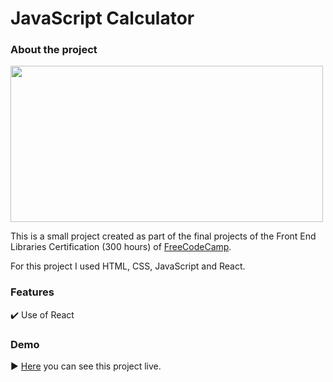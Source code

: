 # JavaScript Calculator

### About the project

<img src="hhttps://github.com/tomasproanop/js-calculator/blob/main/js-calc.jpg" width="500" height="250">

This is a small project created as part of the final projects of the Front End Libraries Certification (300 hours) of [FreeCodeCamp](https://www.freecodecamp.org/learn). 

For this project I used HTML, CSS, JavaScript and React. 

### Features

✔️  Use of React 

### Demo

▶️ [Here](https://codepen.io/tomasproano/full/YzQLdwb) you can see this project live.
